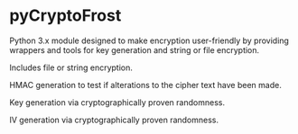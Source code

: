 # pyCryptoFrost
Python 3.x module designed to make encryption user-friendly by providing wrappers and tools for key generation and string or file encryption.

Includes file or string encryption.

HMAC generation to test if alterations to the cipher text have been made.

Key generation via cryptographically proven randomness.

IV generation via cryptographically proven randomness.
